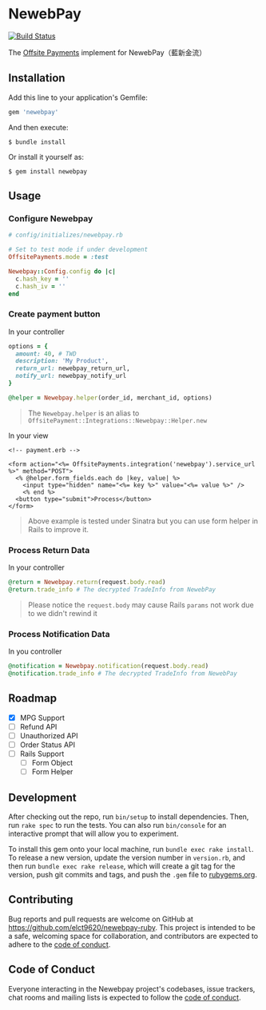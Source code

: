 NewebPay
===

[![Build Status](https://travis-ci.com/elct9620/newebpay-ruby.svg?branch=main)](https://travis-ci.com/elct9620/newebpay-ruby)

The [Offsite Payments](https://github.com/activemerchant/offsite_payments) implement for NewebPay（藍新金流）

## Installation

Add this line to your application's Gemfile:

```ruby
gem 'newebpay'
```

And then execute:

    $ bundle install

Or install it yourself as:

    $ gem install newebpay

## Usage

### Configure Newebpay

```ruby
# config/initializes/newebpay.rb

# Set to test mode if under development
OffsitePayments.mode = :test

Newebpay::Config.config do |c|
  c.hash_key = ''
  c.hash_iv = ''
end
```

### Create payment button

In your controller

```ruby
options = {
  amount: 40, # TWD
  description: 'My Product',
  return_url: newebpay_return_url,
  notify_url: newebpay_notify_url
}

@helper = Newebpay.helper(order_id, merchant_id, options)
```

> The `Newebpay.helper` is an alias to `OffsitePayment::Integrations::Newebpay::Helper.new`

In your view

```erb
<!-- payment.erb -->

<form action="<%= OffsitePayments.integration('newebpay').service_url %>" method="POST">
  <% @helper.form_fields.each do |key, value| %>
    <input type="hidden" name="<%= key %>" value="<%= value %>" />
    <% end %>
  <button type="submit">Process</button>
</form>
```

> Above example is tested under Sinatra but you can use form helper in Rails to improve it.

### Process Return Data

In your controller

```ruby
@return = Newebpay.return(request.body.read)
@return.trade_info # The decrypted TradeInfo from NewebPay
```

> Please notice the `request.body` may cause Rails `params` not work due to we didn't rewind it

### Process Notification Data

In you controller

```ruby
@notification = Newebpay.notification(request.body.read)
@notification.trade_info # The decrypted TradeInfo from NewebPay
```

## Roadmap

* [x] MPG Support
* [ ] Refund API
* [ ] Unauthorized API
* [ ] Order Status API
* [ ] Rails Support
  * [ ] Form Object
  * [ ] Form Helper

## Development

After checking out the repo, run `bin/setup` to install dependencies. Then, run `rake spec` to run the tests. You can also run `bin/console` for an interactive prompt that will allow you to experiment.

To install this gem onto your local machine, run `bundle exec rake install`. To release a new version, update the version number in `version.rb`, and then run `bundle exec rake release`, which will create a git tag for the version, push git commits and tags, and push the `.gem` file to [rubygems.org](https://rubygems.org).

## Contributing

Bug reports and pull requests are welcome on GitHub at https://github.com/elct9620/newebpay-ruby. This project is intended to be a safe, welcoming space for collaboration, and contributors are expected to adhere to the [code of conduct](https://github.com/[USERNAME]/newebpay/blob/master/CODE_OF_CONDUCT.md).

## Code of Conduct

Everyone interacting in the Newebpay project's codebases, issue trackers, chat rooms and mailing lists is expected to follow the [code of conduct](https://github.com/elct9620/newebpay-ruby/blob/master/CODE_OF_CONDUCT.md).
